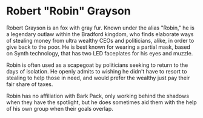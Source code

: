 # Robert "Robin" Grayson

Robert Grayson is an fox with gray fur. Known under the alias "Robin," he is a legendary outlaw within the Bradford kingdom, who finds elaborate ways of stealing money from ultra wealthy CEOs and politicians, alike, in order to give back to the poor. He is best known for wearing a partial mask, based on Synth technology, that has two LED faceplates for his eyes and muzzle.

Robin is often used as a scapegoat by politicians seeking to return to the days of isolation. He openly admits to wishing he didn't have to resort to stealing to help those in need, and would prefer the wealthy just pay their fair share of taxes. 

Robin has no affiliation with Bark Pack, only working behind the shadows when they have the spotlight, but he does sometimes aid them with the help of his own group when their goals overlap.